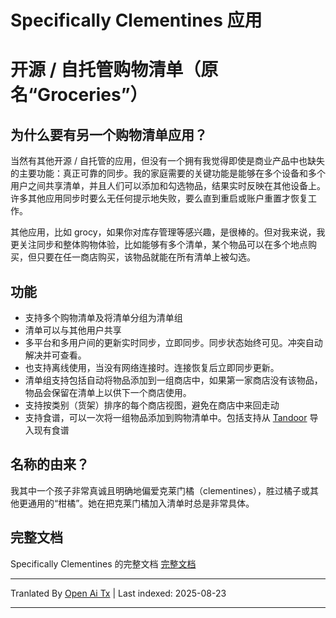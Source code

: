 # Specifically Clementines 应用
# 开源 / 自托管购物清单（原名“Groceries”）

## 为什么要有另一个购物清单应用？

当然有其他开源 / 自托管的应用，但没有一个拥有我觉得即使是商业产品中也缺失的主要功能：真正可靠的同步。我的家庭需要的关键功能是能够在多个设备和多个用户之间共享清单，并且人们可以添加和勾选物品，结果实时反映在其他设备上。许多其他应用同步时要么无任何提示地失败，要么直到重启或账户重置才恢复工作。

其他应用，比如 grocy，如果你对库存管理等感兴趣，是很棒的。但对我来说，我更关注同步和整体购物体验，比如能够有多个清单，某个物品可以在多个地点购买，但只要在任一商店购买，该物品就能在所有清单上被勾选。

## 功能

* 支持多个购物清单及将清单分组为清单组
* 清单可以与其他用户共享
* 多平台和多用户间的更新实时同步，立即同步。同步状态始终可见。冲突自动解决并可查看。
* 也支持离线使用，当没有网络连接时。连接恢复后立即同步更新。
* 清单组支持包括自动将物品添加到一组商店中，如果第一家商店没有该物品，物品会保留在清单上以供下一个商店使用。
* 支持按类别（货架）排序的每个商店视图，避免在商店中来回走动
* 支持食谱，可以一次将一组物品添加到购物清单中。包括支持从 [Tandoor](https://tandoor.dev) 导入现有食谱

## 名称的由来？

我其中一个孩子非常真诚且明确地偏爱克莱门橘（clementines），胜过橘子或其他更通用的“柑橘”。她在把克莱门橘加入清单时总是非常具体。

## 完整文档

Specifically Clementines 的完整文档
[完整文档](https://davideshay.github.io/groceries/)



---

Tranlated By [Open Ai Tx](https://github.com/OpenAiTx/OpenAiTx) | Last indexed: 2025-08-23

---
